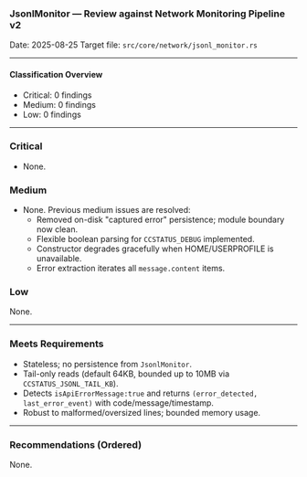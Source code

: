 ### JsonlMonitor — Review against Network Monitoring Pipeline v2

Date: 2025-08-25
Target file: `src/core/network/jsonl_monitor.rs`

---

#### Classification Overview
- Critical: 0 findings
- Medium: 0 findings
- Low: 0 findings

---

### Critical
- None.

### Medium
- None. Previous medium issues are resolved:
  - Removed on-disk "captured error" persistence; module boundary now clean.
  - Flexible boolean parsing for `CCSTATUS_DEBUG` implemented.
  - Constructor degrades gracefully when HOME/USERPROFILE is unavailable.
  - Error extraction iterates all `message.content` items.

### Low
None.

---

### Meets Requirements
- Stateless; no persistence from `JsonlMonitor`.
- Tail-only reads (default 64KB, bounded up to 10MB via `CCSTATUS_JSONL_TAIL_KB`).
- Detects `isApiErrorMessage:true` and returns `(error_detected, last_error_event)` with code/message/timestamp.
- Robust to malformed/oversized lines; bounded memory usage.

---

### Recommendations (Ordered)
None.

